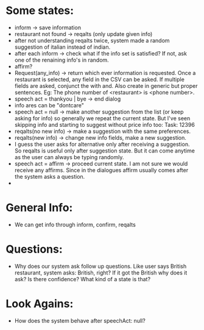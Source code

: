 # Some states:
* inform -> save information
* restaurant not found -> reqalts (only update given info)
* after not understanding reqalts twice, system made a random suggestion of italian instead of indian.
* after each inform -> check what if the info set is satisfied? If not, ask one of the renaining info's in random.
* affirm?
* Request(any_info) -> return which ever information is requested. Once a restaurant is selected, any field in the CSV can be asked. If multiple fields are asked, conjunct the with and. Also create in generic but proper sentences. Eg: The phone number of \<restaurant\> is \<phone number\>.
* speech act = thankyou | bye -> end dialog
* info ares can be "dontcare"
* speech act = null -> make another suggestion from the list (or keep asking for info) so generally we repeat the current state. But I've seen skipping info and starting to suggest without price info too: Task: 12396
* reqalts(no new info) -> make a suggestion with the same preferences.
* reqalts(new info) -> change new info fields, make a new suggestion.
* I guess the user asks for alternative only after receiving a suggestion. So reqalts is useful only after suggestion state. But it can come anytime as the user can always be typing randomly.
* speech act = affirm -> proceed current state. I am not sure we would receive any affirms. Since in the dialogues affirm usually comes after the system asks a question.
* 


# General Info:
* We can get info through inform, confirm, reqalts


# Questions:
* Why does our system ask follow up questions. Like user says British restaurant, system asks: British, right? If it got the British why does it ask? Is there confidence? What kind of a state is that?


# Look Agains:
* How does the system behave after speechAct: null?
